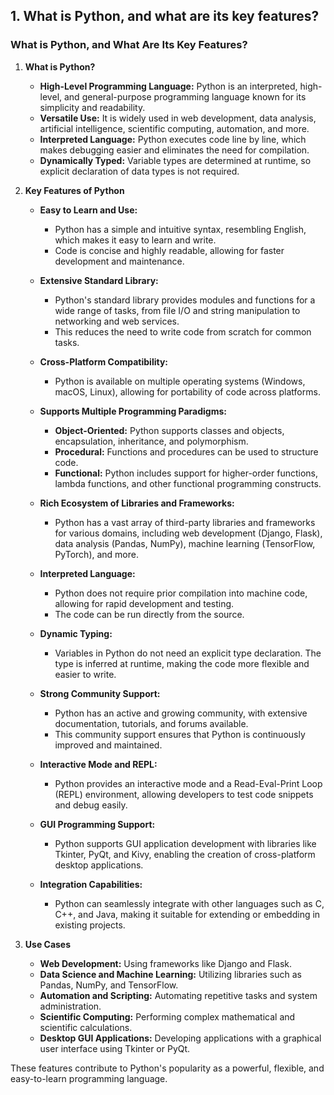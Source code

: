 ## 1. What is Python, and what are its key features?


### What is Python, and What Are Its Key Features?

1. **What is Python?**
   - **High-Level Programming Language:** Python is an interpreted, high-level, and general-purpose programming language known for its simplicity and readability.
   - **Versatile Use:** It is widely used in web development, data analysis, artificial intelligence, scientific computing, automation, and more.
   - **Interpreted Language:** Python executes code line by line, which makes debugging easier and eliminates the need for compilation.
   - **Dynamically Typed:** Variable types are determined at runtime, so explicit declaration of data types is not required.

2. **Key Features of Python**
   - **Easy to Learn and Use:**
     - Python has a simple and intuitive syntax, resembling English, which makes it easy to learn and write.
     - Code is concise and highly readable, allowing for faster development and maintenance.

   - **Extensive Standard Library:**
     - Python's standard library provides modules and functions for a wide range of tasks, from file I/O and string manipulation to networking and web services.
     - This reduces the need to write code from scratch for common tasks.

   - **Cross-Platform Compatibility:**
     - Python is available on multiple operating systems (Windows, macOS, Linux), allowing for portability of code across platforms.

   - **Supports Multiple Programming Paradigms:**
     - **Object-Oriented:** Python supports classes and objects, encapsulation, inheritance, and polymorphism.
     - **Procedural:** Functions and procedures can be used to structure code.
     - **Functional:** Python includes support for higher-order functions, lambda functions, and other functional programming constructs.

   - **Rich Ecosystem of Libraries and Frameworks:**
     - Python has a vast array of third-party libraries and frameworks for various domains, including web development (Django, Flask), data analysis (Pandas, NumPy), machine learning (TensorFlow, PyTorch), and more.

   - **Interpreted Language:**
     - Python does not require prior compilation into machine code, allowing for rapid development and testing.
     - The code can be run directly from the source.

   - **Dynamic Typing:**
     - Variables in Python do not need an explicit type declaration. The type is inferred at runtime, making the code more flexible and easier to write.

   - **Strong Community Support:**
     - Python has an active and growing community, with extensive documentation, tutorials, and forums available.
     - This community support ensures that Python is continuously improved and maintained.

   - **Interactive Mode and REPL:**
     - Python provides an interactive mode and a Read-Eval-Print Loop (REPL) environment, allowing developers to test code snippets and debug easily.

   - **GUI Programming Support:**
     - Python supports GUI application development with libraries like Tkinter, PyQt, and Kivy, enabling the creation of cross-platform desktop applications.

   - **Integration Capabilities:**
     - Python can seamlessly integrate with other languages such as C, C++, and Java, making it suitable for extending or embedding in existing projects.

3. **Use Cases**
   - **Web Development:** Using frameworks like Django and Flask.
   - **Data Science and Machine Learning:** Utilizing libraries such as Pandas, NumPy, and TensorFlow.
   - **Automation and Scripting:** Automating repetitive tasks and system administration.
   - **Scientific Computing:** Performing complex mathematical and scientific calculations.
   - **Desktop GUI Applications:** Developing applications with a graphical user interface using Tkinter or PyQt.

These features contribute to Python's popularity as a powerful, flexible, and easy-to-learn programming language.

